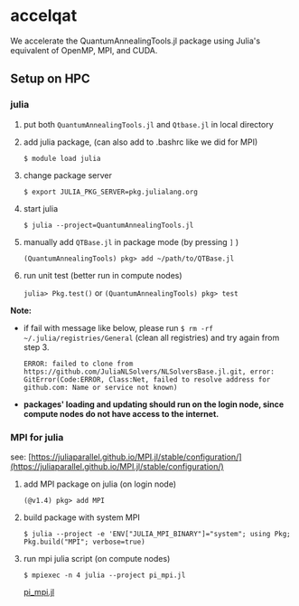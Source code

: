 # accelqat
We accelerate the QuantumAnnealingTools.jl package using Julia's equivalent of OpenMP, MPI, and CUDA.

## Setup on HPC

### julia

1. put both `QuantumAnnealingTools.jl` and `Qtbase.jl` in local directory
2. add julia package, (can also add to .bashrc like we did for MPI)

    `$ module load julia`

3. change package server 

    `$ export JULIA_PKG_SERVER=pkg.julialang.org`

4. start julia

    `$ julia --project=QuantumAnnealingTools.jl`

5. manually add `QTBase.jl` in package mode (by pressing `]` )

    `(QuantumAnnealingTools) pkg> add ~/path/to/QTBase.jl`

6. run unit test (better run in compute nodes)

    `julia> Pkg.test()` or `(QuantumAnnealingTools) pkg> test`

**Note:** 

- if fail with message like below, please run  `$ rm -rf ~/.julia/registries/General` (clean all registries) and try again from step 3.

    `ERROR: failed to clone from https://github.com/JuliaNLSolvers/NLSolversBase.jl.git, error: GitError(Code:ERROR, Class:Net, failed to resolve address for github.com: Name or service not known)`

- **packages' loading and updating should run on the login node, since compute nodes do not have access to the internet.**

### MPI for julia

see: [https://juliaparallel.github.io/MPI.jl/stable/configuration/](https://juliaparallel.github.io/MPI.jl/stable/configuration/)

1. add MPI package on julia (on login node)

    `(@v1.4) pkg> add MPI`

2. build package with system MPI 

    `$ julia --project -e 'ENV["JULIA_MPI_BINARY"]="system"; using Pkg; Pkg.build("MPI"; verbose=true)`

3. run mpi julia script (on compute nodes)

    `$ mpiexec -n 4 julia --project pi_mpi.jl`

    [pi_mpi.jl](Setup%20repo%20on%20HPC%20ab4795a0a26742008190ca88709a937f/pi_mpi.jl)